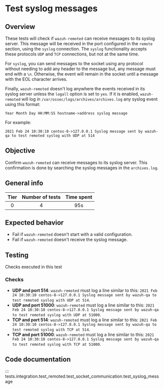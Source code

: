 # Test syslog messages

## Overview
These tests will check if `wazuh-remoted` can receive messages to its syslog server. This message will be received in the port configured in the `remote` section, using the `syslog` connection. The `syslog` functionality accepts these protocols `UDP` and `TCP` connections, but not at the same time.

For `syslog`, you can send messages to the socket using any protocol without needing to add any header to the message but, any message must end with a `\n`. Otherwise, the event will remain in the socket until a message with the EOL character arrives.

Finally, `wazuh-remoted` doesn't log anywhere the events received in its syslog server unless the `logall` option is set to `yes`. If it is enabled, `wazuh-remoted` will log in `/var/ossec/logs/archives/archives.log` any syslog event using this format:
```buildoutcfg
Year Month Day HH:MM:SS hostname->address syslog message
```

For example:
```buildoutcfg
2021 Feb 24 10:30:10 centos-8->127.0.0.1 Syslog message sent by wazuh-qa to test remoted syslog with UDP at 514
```

## Objective

Confirm `wazuh-remoted` can receive messages to its syslog server. This confirmation is done by searching the syslog messages in the `archives.log`. 

## General info

|Tier | Number of tests | Time spent |
|:--:|:--:|:--:|
| 0 | 4 | 95s |

## Expected behavior

- Fail if `wazuh-remoted` doesn't start with a valid configuration.
- Fail if `wazuh-remoted` doesn't receive the syslog message.

## Testing

Checks executed in this test

### Checks

- **UDP and port 514**: `wazuh-remoted` must log a line similar to this: `2021 Feb 24 10:30:10 centos-8->127.0.0.1 Syslog message sent by wazuh-qa to test remoted syslog with UDP at 514`.
- **UDP and port 51000**: `wazuh-remoted` must log a line similar to this: `2021 Feb 24 10:30:10 centos-8->127.0.0.1 Syslog message sent by wazuh-qa to test remoted syslog with UDP at 51000`. 
- **TCP and port 514**: `wazuh-remoted` must log a line similar to this: `2021 Feb 24 10:30:10 centos-8->127.0.0.1 Syslog message sent by wazuh-qa to test remoted syslog with TCP at 514`.
- **TCP and port 51000**: `wazuh-remoted` must log a line similar to this: `2021 Feb 24 10:30:10 centos-8->127.0.0.1 Syslog message sent by wazuh-qa to test remoted syslog with TCP at 51000`.

## Code documentation

::: tests.integration.test_remoted.test_socket_communication.test_syslog_message